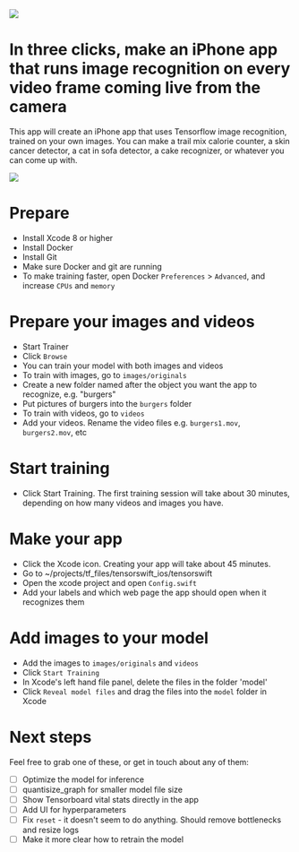 <img src="https://github.com/mortenjust/trainer-mac/blob/master/UX/header2.png?raw=true">

# In three clicks, make an iPhone app that runs image recognition on every video frame coming live from the camera
This app will create an iPhone app that uses Tensorflow image recognition, trained on your own images. You can make a trail mix calorie counter, a skin cancer detector, a cat in sofa detector, a cake recognizer, or whatever you can come up with. 

<img src="https://github.com/mortenjust/trainer-mac/blob/master/UX/trainerdemo.png?raw=true">


# Prepare
* Install Xcode 8 or higher
* Install Docker
* Install Git
* Make sure Docker and git are running
* To make training faster, open Docker `Preferences` > `Advanced`, and increase `CPUs` and `memory`

# Prepare your images and videos
* Start Trainer
* Click `Browse`
* You can train your model with both images and videos
* To train with images, go to `images/originals`
* Create a new folder named after the object you want the app to recognize, e.g. "burgers"
* Put pictures of burgers into the `burgers` folder
* To train with videos, go to `videos`
* Add your videos. Rename the video files e.g. `burgers1.mov`, `burgers2.mov`, etc

# Start training
* Click Start Training. The first training session will take about 30 minutes, depending on how many videos and images you have. 

# Make your app
* Click the Xcode icon. Creating your app will take about 45 minutes. 
* Go to ~/projects/tf_files/tensorswift_ios/tensorswift
* Open the xcode project and open `Config.swift`
* Add your labels and which web page the app should open when it recognizes them

# Add images to your model
* Add the images to `images/originals` and `videos`
* Click `Start Training`
* In Xcode's left hand file panel, delete the files in the folder 'model'
* Click `Reveal model files` and drag the files into the `model` folder in Xcode

# Next steps
Feel free to grab one of these, or get in touch about any of them:

- [ ] Optimize the model for inference
- [ ] quantisize_graph for smaller model file size
- [ ] Show Tensorboard vital stats directly in the app
- [ ] Add UI for hyperparameters
- [ ] Fix `reset` - it doesn't seem to do anything. Should remove bottlenecks and resize logs
- [ ] Make it more clear how to retrain the model
